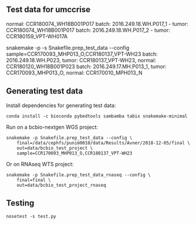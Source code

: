 Test data for umccrise
----------------------------------------------------------------------------

normal: CCR180074_WH18B001P017
batch: 2016.249.18.WH.P017_1 - tumor: CCR180074_WH18B001P017
batch: 2016.249.18.WH.P017_2 - tumor: CCR180159_VPT-WH017A

snakemake -p -s Snakefile.prep_test_data --config sample=CCR170093_MHP013_O,CCR180137_VPT-WH23
batch: 2016.249.18.WH.P023,   tumor: CCR180137_VPT-WH23,   normal: CCR180120_WH18B001P023
batch: 2016.249.17.MH.P013_1, tumor: CCR170093_MHP013_O,   normal: CCR170010_MPH013_N

## Generating test data

Install dependencies for generating test data:

```
conda install -c bioconda pybedtools sambamba tabix snakemake-minimal
```

Run on a bcbio-nextgen WGS project:

```
snakemake -p Snakefile.prep_test_data --config \
    final=/data/cephfs/punim0010/data/Results/Avner/2018-12-05/final \
    out=data/bcbio_test_project \
    sample=CCR170093_MHP013_O,CCR180137_VPT-WH23
```

Or on RNAseq WTS project:

```
snakemake -p Snakefile.prep_test_data_rnaseq --config \
    final=final \
    out=data/bcbio_test_project_rnaseq
```

## Testing

```
nosetest -s test.py
```

